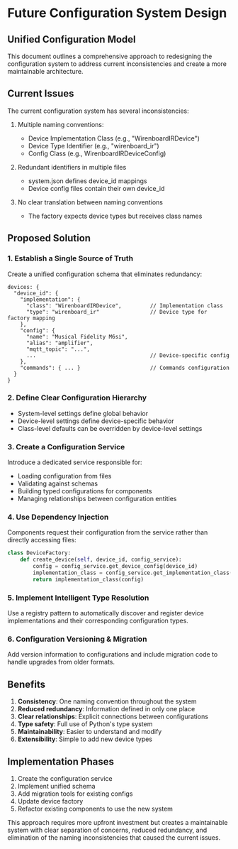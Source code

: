 # Future Configuration System Design

## Unified Configuration Model

This document outlines a comprehensive approach to redesigning the configuration system to address current inconsistencies and create a more maintainable architecture.

## Current Issues

The current configuration system has several inconsistencies:

1. Multiple naming conventions:
   - Device Implementation Class (e.g., "WirenboardIRDevice")
   - Device Type Identifier (e.g., "wirenboard_ir")
   - Config Class (e.g., WirenboardIRDeviceConfig)

2. Redundant identifiers in multiple files
   - system.json defines device_id mappings
   - Device config files contain their own device_id

3. No clear translation between naming conventions
   - The factory expects device types but receives class names

## Proposed Solution

### 1. Establish a Single Source of Truth

Create a unified configuration schema that eliminates redundancy:

```
devices: {
  "device_id": {
    "implementation": {
      "class": "WirenboardIRDevice",         // Implementation class
      "type": "wirenboard_ir"                // Device type for factory mapping
    },
    "config": {
      "name": "Musical Fidelity M6si",
      "alias": "amplifier",
      "mqtt_topic": "...",
      ...                                    // Device-specific config
    },
    "commands": { ... }                      // Commands configuration
  }
}
```

### 2. Define Clear Configuration Hierarchy

* System-level settings define global behavior
* Device-level settings define device-specific behavior
* Class-level defaults can be overridden by device-level settings

### 3. Create a Configuration Service

Introduce a dedicated service responsible for:
* Loading configuration from files
* Validating against schemas
* Building typed configurations for components
* Managing relationships between configuration entities

### 4. Use Dependency Injection

Components request their configuration from the service rather than directly accessing files:

```python
class DeviceFactory:
    def create_device(self, device_id, config_service):
        config = config_service.get_device_config(device_id)
        implementation_class = config_service.get_implementation_class(device_id)
        return implementation_class(config)
```

### 5. Implement Intelligent Type Resolution

Use a registry pattern to automatically discover and register device implementations and their corresponding configuration types.

### 6. Configuration Versioning & Migration

Add version information to configurations and include migration code to handle upgrades from older formats.

## Benefits

1. **Consistency**: One naming convention throughout the system
2. **Reduced redundancy**: Information defined in only one place
3. **Clear relationships**: Explicit connections between configurations
4. **Type safety**: Full use of Python's type system
5. **Maintainability**: Easier to understand and modify
6. **Extensibility**: Simple to add new device types

## Implementation Phases

1. Create the configuration service
2. Implement unified schema
3. Add migration tools for existing configs
4. Update device factory
5. Refactor existing components to use the new system

This approach requires more upfront investment but creates a maintainable system with clear separation of concerns, reduced redundancy, and elimination of the naming inconsistencies that caused the current issues. 